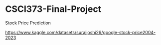# CSCI373-Final-Project
Stock Price Prediction

https://www.kaggle.com/datasets/surajjoshi26/google-stock-price2004-2023
